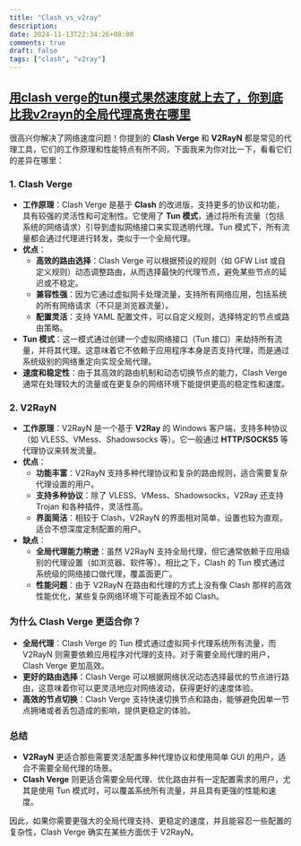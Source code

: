 ```yaml
---
title: "Clash_vs_v2ray"
description: 
date: 2024-11-13T22:34:26+08:00
comments: true
draft: false
tags: ["clash", "v2ray"]
---
```

## [用clash verge的tun模式果然速度就上去了，你到底比我v2rayn的全局代理高贵在哪里](../20241113)

很高兴你解决了网络速度问题！你提到的 **Clash Verge** 和 **V2RayN** 都是常见的代理工具，它们的工作原理和性能特点有所不同，下面我来为你对比一下，看看它们的差异在哪里：

### 1. **Clash Verge**

- **工作原理**：Clash Verge 是基于 **Clash** 的改进版，支持更多的协议和功能，具有较强的灵活性和可定制性。它使用了 **Tun 模式**，通过将所有流量（包括系统的网络请求）引导到虚拟网络接口来实现透明代理。Tun 模式下，所有流量都会通过代理进行转发，类似于一个全局代理。
- **优点**：
  - **高效的路由选择**：Clash Verge 可以根据预设的规则（如 GFW List 或自定义规则）动态调整路由，从而选择最快的代理节点，避免某些节点的延迟或不稳定。
  - **兼容性强**：因为它通过虚拟网卡处理流量，支持所有网络应用，包括系统的所有网络请求（不只是浏览器流量）。
  - **配置灵活**：支持 YAML 配置文件，可以自定义规则，选择特定的节点或路由策略。
- **Tun 模式**：这一模式通过创建一个虚拟网络接口（Tun 接口）来劫持所有流量，并将其代理。这意味着它不依赖于应用程序本身是否支持代理，而是通过系统级别的网络重定向实现全局代理。
- **速度和稳定性**：由于其高效的路由机制和动态切换节点的能力，Clash Verge 通常在处理较大的流量或在更复杂的网络环境下能提供更高的稳定性和速度。

### 2. **V2RayN**

- **工作原理**：V2RayN 是一个基于 **V2Ray** 的 Windows 客户端，支持多种协议（如 VLESS、VMess、Shadowsocks 等）。它一般通过 **HTTP/SOCKS5** 等代理协议来转发流量。
- **优点**：
  - **功能丰富**：V2RayN 支持多种代理协议和复杂的路由规则，适合需要复杂代理设置的用户。
  - **支持多种协议**：除了 VLESS、VMess、Shadowsocks，V2Ray 还支持 Trojan 和各种插件，灵活性高。
  - **界面简洁**：相较于 Clash，V2RayN 的界面相对简单，设置也较为直观，适合不想深度定制配置的用户。
- **缺点**：
  - **全局代理能力稍逊**：虽然 V2RayN 支持全局代理，但它通常依赖于应用级别的代理设置（如浏览器、软件等）。相比之下，Clash 的 Tun 模式通过系统级的网络接口做代理，覆盖面更广。
  - **性能问题**：由于 V2RayN 在路由和代理的方式上没有像 Clash 那样的高效性能优化，某些复杂网络环境下可能表现不如 Clash。

### 为什么 **Clash Verge** 更适合你？

- **全局代理**：Clash Verge 的 Tun 模式通过虚拟网卡代理系统所有流量，而 V2RayN 则需要依赖应用程序对代理的支持。对于需要全局代理的用户，Clash Verge 更加高效。
- **更好的路由选择**：Clash Verge 可以根据网络状况动态选择最优的节点进行路由，这意味着你可以更灵活地应对网络波动，获得更好的速度体验。
- **高效的节点切换**：Clash Verge 支持快速切换节点和路由，能够避免因单一节点拥堵或者丢包造成的影响，提供更稳定的体验。

### 总结

- **V2RayN** 更适合那些需要灵活配置多种代理协议和使用简单 GUI 的用户，适合不需要全局代理的场景。
- **Clash Verge** 则更适合需要全局代理、优化路由并有一定配置需求的用户，尤其是使用 Tun 模式时，可以覆盖系统所有流量，并且具有更强的性能和速度。

因此，如果你需要更强大的全局代理支持、更稳定的速度，并且能容忍一些配置的复杂性，Clash Verge 确实在某些方面优于 V2RayN。
